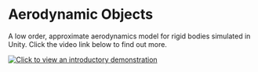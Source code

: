 # Aerodynamic Objects
A low order, approximate aerodynamics model for rigid bodies simulated in Unity. Click the video link below to find out more.

[![Click to view an introductory demonstration](https://img.youtube.com/vi/Ys2wj1iIz4U/0.jpg)](https://www.youtube.com/watch?v=Ys2wj1iIz4U)
